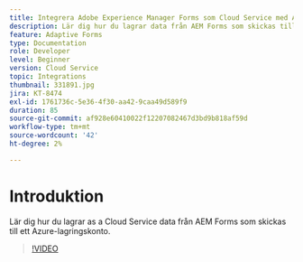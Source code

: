 ```yaml
---
title: Integrera Adobe Experience Manager Forms som Cloud Service med Azure-lagring
description: Lär dig hur du lagrar data från AEM Forms som skickas till ett Azure-lagringskonto.
feature: Adaptive Forms
type: Documentation
role: Developer
level: Beginner
version: Cloud Service
topic: Integrations
thumbnail: 331891.jpg
jira: KT-8474
exl-id: 1761736c-5e36-4f30-aa42-9caa49d589f9
duration: 85
source-git-commit: af928e60410022f12207082467d3bd9b818af59d
workflow-type: tm+mt
source-wordcount: '42'
ht-degree: 2%

---
```


# Introduktion

Lär dig hur du lagrar as a Cloud Service data från AEM Forms som skickas till ett Azure-lagringskonto.

>[!VIDEO](https://video.tv.adobe.com/v/336028?quality=12&learn=on)
